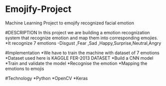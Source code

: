 # Emojify-Project
Machine Learning Project to emojify recognized facial emotion

#DESCRIPTION
  In this project we are building a emotion recognization system that recognize emotion and map them into corresponding emojies.
  *It recognize 7 emotions -Disgust ,Fear ,Sad ,Happy,Surprise,Neutral,Angry
  
  
#Implementation
  *We have to train the machine with dataset of 7 emotions
  *Dataset used here is KAGGLE FER-2013 DATASET
  *Build a CNN model
  *Train and validate the model
  *Recognise the emotion
  *Mapping the emotions to emojis
  
#Technology
 *Python
 *OpenCV
 *Keras
